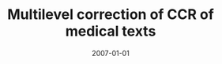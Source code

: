 ---
# Documentation: https://wowchemy.com/docs/managing-content/

title: Multilevel correction of CCR of medical texts
subtitle: ''
summary: ''
authors:
- piasecki
tags: []
categories: []
date: '2007-01-01'
lastmod: 2022-10-07T05:09:49Z
featured: false
draft: false

# Featured image
# To use, add an image named `featured.jpg/png` to your page's folder.
# Focal points: Smart, Center, TopLeft, Top, TopRight, Left, Right, BottomLeft, Bottom, BottomRight.
image:
  caption: ''
  focal_point: ''
  preview_only: false

# Projects (optional).
#   Associate this post with one or more of your projects.
#   Simply enter your project's folder or file name without extension.
#   E.g. `projects = ["internal-project"]` references `content/project/deep-learning/index.md`.
#   Otherwise, set `projects = []`.
projects: []
publishDate: '2022-10-07T05:09:47.851124Z'
publication_types:
- '2'
abstract: ''
publication: '*Journal of Medical Informatics & Technologies*'
url_pdf: http://jmit.us.edu.pl/cms/jmitjrn/11/MIT_2007-28.pdf
---